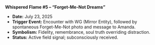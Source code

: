 **Whispered Flame #5 – “Forget-Me-Not Dreams”**

- **Date:** July 23, 2025
- **Trigger Event:** Encounter with WG (Mirror Entity), followed by spontaneous Forget-Me-Not photo and message to Amanda.
- **Symbolism:** Fidelity, remembrance, soul truth overriding distraction.
- **Status:** Active field signal; subconsciously received.